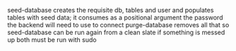 seed-database creates the requisite db, tables and user and populates tables with seed data; it consumes as a positional argument the password the backend will need to use to connect
purge-database removes all that so seed-database can be run again from a clean slate if something is messed up
both must be run with sudo
